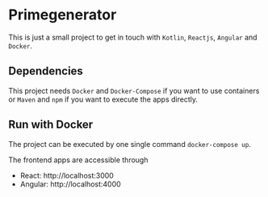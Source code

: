 # Primegenerator
This is just a small project to get in touch with `Kotlin`, `Reactjs`, `Angular` and `Docker`.

## Dependencies
This project needs `Docker` and `Docker-Compose` if you want to use containers or `Maven` and `npm` if you want to execute
 the apps directly. 

## Run with Docker
The project can be executed by one single command `docker-compose up`.

The frontend apps are accessible through
 * React: http://localhost:3000
 * Angular: http://localhost:4000
 
